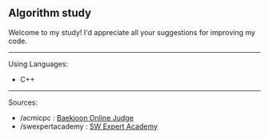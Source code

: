 Algorithm study
-------

Welcome to my study!
I'd appreciate all your suggestions for improving my code.

-----

Using Languages:
* C++

----

Sources:
* /acmicpc : [Baekjoon Online Judge](https://www.acmicpc.net/)
* /swexpertacademy : [SW Expert Academy](https://swexpertacademy.com/)
